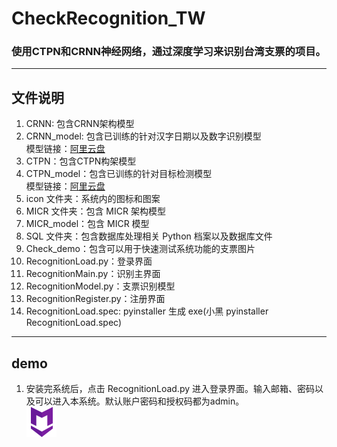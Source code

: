 # CheckRecognition_TW
### 使用CTPN和CRNN神经网络，通过深度学习来识别台湾支票的项目。
------ 
## 文件说明  
1. CRNN: 包含CRNN架构模型  
2. CRNN_model: 包含已训练的针对汉字日期以及数字识别模型  
   模型链接：[阿里云盘](https://www.aliyundrive.com/s/YySToVjVPoe)  
3. CTPN：包含CTPN构架模型
4. CTPN_model：包含已训练的针对目标检测模型  
   模型链接：[阿里云盘](https://www.aliyundrive.com/s/Nby8cpdgadz)    
5. icon 文件夹：系统内的图标和图案  
6. MICR 文件夹：包含 MICR 架构模型  
7. MICR_model：包含 MICR 模型  
8. SQL 文件夹：包含数据库处理相关 Python 档案以及数据库文件  
9. Check_demo：包含可以用于快速测试系统功能的支票图片  
10. RecognitionLoad.py：登录界面  
11. RecognitionMain.py：识别主界面  
12. RecognitionModel.py：支票识别模型  
13. RecognitionRegister.py：注册界面  
14. RecognitionLoad.spec: pyinstaller 生成 exe(小黑 pyinstaller RecognitionLoad.spec) 
------ 
## demo
1. 安装完系统后，点击 RecognitionLoad.py 进入登录界面。输入邮箱、密码以及可以进入本系统。默认账户密码和授权码都为admin。  
   ![alt 文字](https://raw.githubusercontent.com/adam-p/markdown-here/master/src/common/images/icon48.png)  



  




